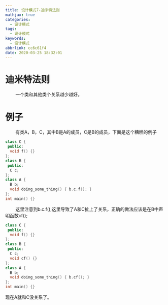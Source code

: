 ```yaml
---
title: 设计模式7-迪米特法则
mathjax: true
categories:
  - 设计模式
tags:
  - 设计模式
keywords:
  - 设计模式
abbrlink: cc6c61f4
date: 2020-03-25 18:32:01
---
```


# 迪米特法则
&emsp;&emsp; 一个类和其他类个关系越少越好。

# 例子
&emsp;&emsp; 有类A，B，C，其中B是A的成员，C是B的成员，下面是这个糟糕的例子
```cpp
class C {
 public:
  void f() {}
};
class B {
 public:
  C c;
};
class A {
  B b;
  void doing_some_thing() { b.c.f(); }
};
int main() {}
```
<!---more-->
&emsp;&emsp; 这里注意到b.c.f();这里导致了A和C扯上了关系，正确的做法应该是在B中声明函数cf();
```cpp
class C {
 public:
  void f() {}
};
class B {
 public:
  C c;
  void cf() {}
};
class A {
  B b;
  void doing_some_thing() { b.cf(); }
};
int main() {}
```
现在A就和C没关系了。
